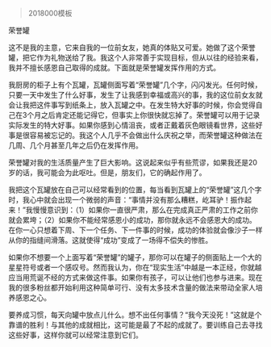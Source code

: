# 
> 2018000模板



荣誉罐


这不是我的主意，它来自我的一位前女友，她真的体贴又可爱。她做了这个荣誉罐，把它作为礼物送给了我。我这个人非常善于实现目标，但从以往的经验来看，我并不擅长感恩自己取得的成就。下面就是荣誉罐发挥作用的方式。

我厨房的柜子上有个瓦罐，瓦罐侧面写着“荣誉罐”几个字，闪闪发光。任何时候，只要一天中发生了什么好事，发生了让我感到幸福或高兴的事，我的这位前女友就会让我把这件事写到纸条上，放入瓦罐之中。在发生特大好事的时候，你会觉得自己在3个月之后肯定还能记得它，但事实上你很快就忘掉了。荣誉罐可以用于记录实际发生的特大好事。如果你感到心情沮丧，或者正戴着灰色眼镜看世界，这些好事是很容易被忘记的。我这个人几乎不会做出什么庆祝之举，而荣誉罐这种做法在几周、几个月甚至几年之后仍在发挥作用。

荣誉罐对我的生活质量产生了巨大影响。这说起来似乎有些荒谬，如果我还是20岁的话，我可能会为此呕吐。但是，朋友们，它的确起作用了。

我把这个瓦罐放在自己可以经常看到的位置，每当看到瓦罐上的“荣誉罐”这几个字时，我心中就会出现一个微弱的声音：“事情并没有那么糟糕，屹耳驴！振作起来！”我慢慢意识到：（1）如果你一直很严肃，那么在完成真正严肃的工作之前你就会累垮；（2）如果你不能经常感恩小的成功，那你就永远不会感恩大的成功。在你一心只想着下周、下一个任务、下一件事的时候，成功的体验就会像沙子一样从你的指缝间滑落。这就使得“成功”变成了一场得不偿失的惨胜。

如果你不想要一个上面写着“荣誉罐”的罐子，那你可以在罐子的侧面贴上一个大的星星符号或者一个感叹号。然而我认为，你在“现实生活”中越是一本正经，你就越应当用荒诞不经的方式来做这件事。如果你有孩子，可以让他们也参与进来。现在我的很多粉丝都开始利用这种简单可行、没有太多技术含量的做法来带动全家人培养感恩之心。

要养成习惯，每天向罐中放点儿什么。想不出任何事情？“我今天没死！”这就是个靠谱的胜利！与其他的成就相比，这可能是最了不起的成就了。要训练自己去寻找这些好事，这样你就可以经常注意到它们。


